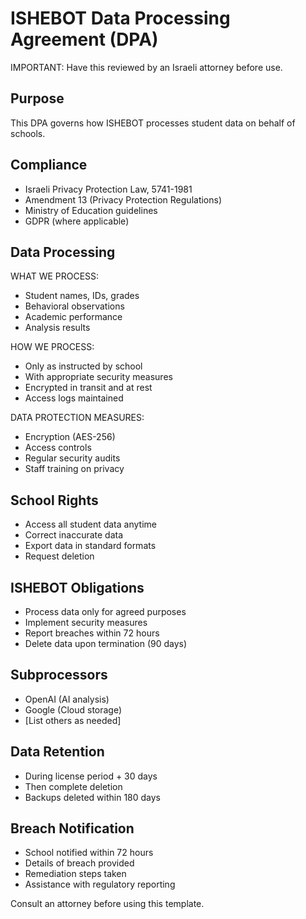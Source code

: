 # ISHEBOT Data Processing Agreement (DPA)

IMPORTANT: Have this reviewed by an Israeli attorney before use.

## Purpose
This DPA governs how ISHEBOT processes student data on behalf of schools.

## Compliance
- Israeli Privacy Protection Law, 5741-1981
- Amendment 13 (Privacy Protection Regulations)
- Ministry of Education guidelines
- GDPR (where applicable)

## Data Processing

WHAT WE PROCESS:
- Student names, IDs, grades
- Behavioral observations
- Academic performance
- Analysis results

HOW WE PROCESS:
- Only as instructed by school
- With appropriate security measures
- Encrypted in transit and at rest
- Access logs maintained

DATA PROTECTION MEASURES:
- Encryption (AES-256)
- Access controls
- Regular security audits
- Staff training on privacy

## School Rights
- Access all student data anytime
- Correct inaccurate data
- Export data in standard formats
- Request deletion

## ISHEBOT Obligations
- Process data only for agreed purposes
- Implement security measures
- Report breaches within 72 hours
- Delete data upon termination (90 days)

## Subprocessors
- OpenAI (AI analysis)
- Google (Cloud storage)
- [List others as needed]

## Data Retention
- During license period + 30 days
- Then complete deletion
- Backups deleted within 180 days

## Breach Notification
- School notified within 72 hours
- Details of breach provided
- Remediation steps taken
- Assistance with regulatory reporting

Consult an attorney before using this template.
